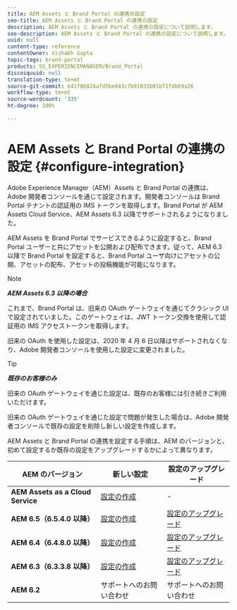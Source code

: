 ```yaml
---
title: AEM Assets と Brand Portal の連携の設定
seo-title: AEM Assets と Brand Portal の連携の設定
description: AEM Assets と Brand Portal の連携の設定について説明します。
seo-description: AEM Assets と Brand Portal の連携の設定について説明します。
uuid: null
content-type: reference
contentOwner: Vishabh Gupta
topic-tags: brand-portal
products: SG_EXPERIENCEMANAGER/Brand_Portal
discoiquuid: null
translation-type: tm+mt
source-git-commit: b41f86824afd5be043c7b91035b01b71fdb69a26
workflow-type: tm+mt
source-wordcount: '335'
ht-degree: 100%

---
```



# AEM Assets と Brand Portal の連携の設定 {#configure-integration}

Adobe Experience Manager（AEM）Assets と Brand Portal の連携は、Adobe 開発者コンソールを通じて設定されます。開発者コンソールは Brand Portal テナントの認証用の IMS トークンを取得します。Brand Portal が AEM Assets Cloud Service、AEM Assets 6.3 以降でサポートされるようになりました。

AEM Assets を Brand Portal でサービスできるように設定すると、Brand Portal ユーザーと共にアセットを公開および配布できます。従って、AEM 6.3 以降で Brand Portal を設定すると、Brand Portal ユーザ向けにアセットの公開、アセットの配布、アセットの投稿機能が可能になります。

>[!NOTE]
>
>***AEM Assets 6.3 以降の場合***
>
>これまで、Brand Portal は、旧来の OAuth ゲートウェイを通じてクラシック UI で設定されていました。このゲートウェイは、JWT トークン交換を使用して認証用の IMS アクセストークンを取得します。
>
>旧来の OAuth を使用した設定は、2020 年 4 月 6 日以降はサポートされなくなり、Adobe 開発者コンソールを使用した設定に変更されました。

>[!TIP]
>
>***既存のお客様のみ***
>
>旧来の OAuth ゲートウェイを通じた設定は、既存のお客様には引き続きご利用いただけます。
>
>旧来の OAuth ゲートウェイを通じた設定で問題が発生した場合は、Adobe 開発者コンソールで既存の設定を削除し新しい設定を作成します。

AEM Assets と Brand Portal の連携を設定する手順は、AEM のバージョンと、初めて設定するか既存の設定をアップグレードするかによって異なります。

| **AEM のバージョン** | **新しい設定** | **設定のアップグレード** |
|---|---|---|
| **AEM Assets as a Cloud Service** | [設定の作成](https://docs.adobe.com/content/help/en/experience-manager-cloud-service/assets/brand-portal/configure-aem-assets-with-brand-portal.html) | - |
| **AEM 6.5（6.5.4.0 以降）** | [設定の作成](https://docs.adobe.com/content/help/ja-JP/experience-manager-65/assets/brandportal/configure-aem-assets-with-brand-portal.html) | [設定のアップグレード](https://docs.adobe.com/content/help/ja-JP/experience-manager-65/assets/brandportal/configure-aem-assets-with-brand-portal.html#upgrade-integration-65) |
| **AEM 6.4（6.4.8.0 以降）** | [設定の作成](https://docs.adobe.com/content/help/ja-JP/experience-manager-64/assets/brandportal/configure-aem-assets-with-brand-portal.html) | [設定のアップグレード](https://docs.adobe.com/content/help/ja-JP/experience-manager-64/assets/brandportal/configure-aem-assets-with-brand-portal.html#upgrade-integration-64) |
| **AEM 6.3（6.3.3.8 以降）** | [設定の作成](https://helpx.adobe.com/jp/experience-manager/6-3/assets/using/brand-portal-configuring-integration.html) | [設定のアップグレード](https://helpx.adobe.com/jp/experience-manager/6-3/assets/using/brand-portal-configuring-integration.html#Upgradeconfiguration) |
| **AEM 6.2** | サポートへのお問い合わせ | サポートへのお問い合わせ |


